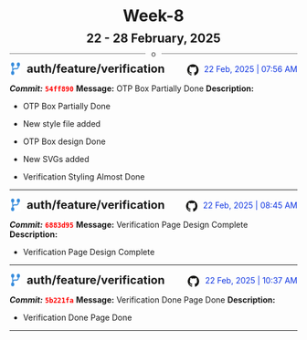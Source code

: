<h1 style="text-align:center; margin-bottom:10px">Week-8</h1>
<h2 style="text-align:center; margin:0px">22 - 28 February, 2025</h2>
<div style="display: flex; align-items: center; justify-content: center;">
  <hr style="flex: 1; background-color: gray;" />
  <span style="padding: 0 10px;font-weight:bold; color:gray">o</span>
  <hr style="flex: 1; background-color: gray;" />
</div>

<div style="display: flex; justify-content: space-between; align-items:end;">
  <div style="display:flex">
      <img src="../assets/branch.svg" alt="GitHub Logo"  style="width:20px; margin:0 10px 0 0">
      <h3 style="margin: 0; padding:0; font-weight: bold; font-size:20px;">auth/feature/verification</h3>
  </div>
  <div style="display:flex">
  <img src="../assets/github.svg" alt="GitHub Logo" style="width:20px">
    <span style="color:rgb(16, 54, 226); text-align: right; margin:0 0 0 10px; padding:0px;">22 Feb, 2025 | 07:56 AM</span>
  </div>
</div>

**_Commit:_** <code style="color: red; font-weight: bold;">54ff890</code>
**Message:** OTP Box Partially Done
**Description:**
- OTP Box Partially Done

- New style file added
- OTP Box design Done
- New SVGs added
- Verification Styling Almost Done
---
<div style="display: flex; justify-content: space-between; align-items:end;">
  <div style="display:flex">
      <img src="../assets/branch.svg" alt="GitHub Logo"  style="width:20px; margin:0 10px 0 0">
      <h3 style="margin: 0; padding:0; font-weight: bold; font-size:20px;">auth/feature/verification</h3>
  </div>
  <div style="display:flex">
  <img src="../assets/github.svg" alt="GitHub Logo" style="width:20px">
    <span style="color:rgb(16, 54, 226); text-align: right; margin:0 0 0 10px; padding:0px;">22 Feb, 2025 | 08:45 AM</span>
  </div>
</div>

**_Commit:_** <code style="color: red; font-weight: bold;">6883d95</code>
**Message:** Verification Page Design Complete
**Description:**
- Verification Page Design Complete
---
<div style="display: flex; justify-content: space-between; align-items:end;">
  <div style="display:flex">
      <img src="../assets/branch.svg" alt="GitHub Logo"  style="width:20px; margin:0 10px 0 0">
      <h3 style="margin: 0; padding:0; font-weight: bold; font-size:20px;">auth/feature/verification</h3>
  </div>
  <div style="display:flex">
  <img src="../assets/github.svg" alt="GitHub Logo" style="width:20px">
    <span style="color:rgb(16, 54, 226); text-align: right; margin:0 0 0 10px; padding:0px;">22 Feb, 2025 | 10:37 AM</span>
  </div>
</div>

**_Commit:_** <code style="color: red; font-weight: bold;">5b221fa</code>
**Message:** Verification Done Page Done
**Description:**
- Verification Done Page Done
---
